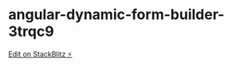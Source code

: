 # angular-dynamic-form-builder-3trqc9

[Edit on StackBlitz ⚡️](https://stackblitz.com/edit/angular-dynamic-form-builder-3trqc9)